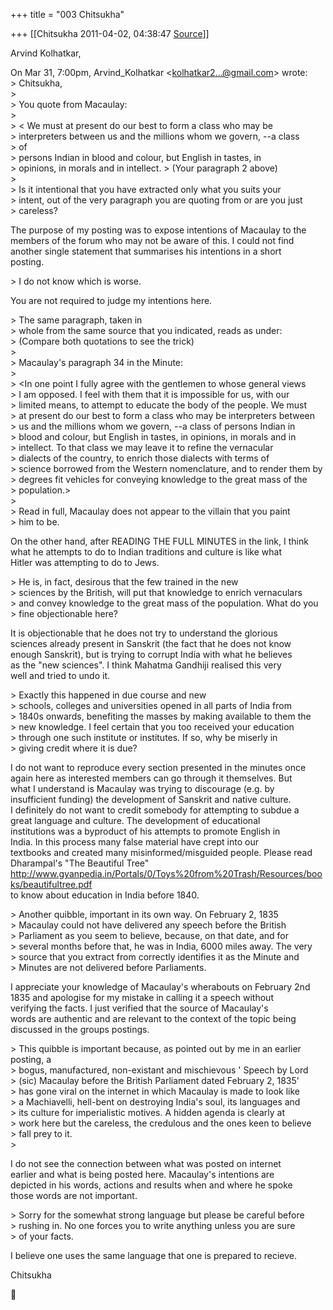 +++
title = "003 Chitsukha"

+++
[[Chitsukha	2011-04-02, 04:38:47 [Source](https://groups.google.com/g/samskrita/c/0BpahbRGtv8)]]



Arvind Kolhatkar,  

  
On Mar 31, 7:00pm, Arvind_Kolhatkar \<[kolhatkar2...@gmail.com]()\> wrote:  
\> Chitsukha,  
\>  
\> You quote from Macaulay:  
\>  
\> \< We must at present do our best to form a class who may be  
\> interpreters between us and the millions whom we govern, --a class  
\> of  
\> persons Indian in blood and colour, but English in tastes, in  
\> opinions, in morals and in intellect. \> (Your paragraph 2 above)  
\>  
\> Is it intentional that you have extracted only what you suits your  
\> intent, out of the very paragraph you are quoting from or are you just  
\> careless?   
  

The purpose of my posting was to expose intentions of Macaulay to the  
members of the forum who may not be aware of this. I could not find  
another single statement that summarises his intentions in a short  
posting.  

  
\> I do not know which is worse.   
  

You are not required to judge my intentions here.  

  
\> The same paragraph, taken in  
\> whole from the same source that you indicated, reads as under:  
\> (Compare both quotations to see the trick)  
\>  
\> Macaulay's paragraph 34 in the Minute:  
\>  
\> \<In one point I fully agree with the gentlemen to whose general views  
\> I am opposed. I feel with them that it is impossible for us, with our  
\> limited means, to attempt to educate the body of the people. We must  
\> at present do our best to form a class who may be interpreters between  
\> us and the millions whom we govern, --a class of persons Indian in  
\> blood and colour, but English in tastes, in opinions, in morals and in  
\> intellect. To that class we may leave it to refine the vernacular  
\> dialects of the country, to enrich those dialects with terms of  
\> science borrowed from the Western nomenclature, and to render them by  
\> degrees fit vehicles for conveying knowledge to the great mass of the  
\> population.>  
\>  
\> Read in full, Macaulay does not appear to the villain that you paint  
\> him to be.   
  

On the other hand, after READING THE FULL MINUTES in the link, I think  
what he attempts to do to Indian traditions and culture is like what  
Hitler was attempting to do to Jews.  

  
\> He is, in fact, desirous that the few trained in the new  
\> sciences by the British, will put that knowledge to enrich vernaculars  
\> and convey knowledge to the great mass of the population. What do you  
\> fine objectionable here?   
  

It is objectionable that he does not try to understand the glorious  
sciences already present in Sanskrit (the fact that he does not know  
enough Sanskrit), but is trying to corrupt India with what he believes  
as the "new sciences". I think Mahatma Gandhiji realised this very  
well and tried to undo it.  

  
\> Exactly this happened in due course and new  
\> schools, colleges and universities opened in all parts of India from  
\> 1840s onwards, benefiting the masses by making available to them the  
\> new knowledge. I feel certain that you too received your education  
\> through one such institute or institutes. If so, why be miserly in  
\> giving credit where it is due?  
  

I do not want to reproduce every section presented in the minutes once  
again here as interested members can go through it themselves. But  
what I understand is Macaulay was trying to discourage (e.g. by  
insufficient funding) the development of Sanskrit and native culture.  
I definitely do not want to credit somebody for attempting to subdue a  
great language and culture. The development of educational  
institutions was a byproduct of his attempts to promote English in  
India. In this process many false material have crept into our  
textbooks and created many misinformed/misguided people. Please read  
Dharampal's "The Beautiful Tree"  
<http://www.gyanpedia.in/Portals/0/Toys%20from%20Trash/Resources/books/beautifultree.pdf>  
to know about education in India before 1840.  

  
\> Another quibble, important in its own way. On February 2, 1835  
\> Macaulay could not have delivered any speech before the British  
\> Parliament as you seem to believe, because, on that date, and for  
\> several months before that, he was in India, 6000 miles away. The very  
\> source that you extract from correctly identifies it as the Minute and  
\> Minutes are not delivered before Parliaments.  
  

I appreciate your knowledge of Macaulay's wherabouts on February 2nd  
1835 and apologise for my mistake in calling it a speech without  
verifying the facts. I just verified that the source of Macaulay's  
words are authentic and are relevant to the context of the topic being  
discussed in the groups postings.  

  
\> This quibble is important because, as pointed out by me in an earlier posting, a  
\> bogus, manufactured, non-existant and mischievous ' Speech by Lord  
\> (sic) Macaulay before the British Parliament dated February 2, 1835'  
\> has gone viral on the internet in which Macaulay is made to look like  
\> a Machiavelli, hell-bent on destroying India's soul, its languages and  
\> its culture for imperialistic motives. A hidden agenda is clearly at  
\> work here but the careless, the credulous and the ones keen to believe  
\> fall prey to it.  
\>  
  

I do not see the connection between what was posted on internet  
earlier and what is being posted here. Macaulay's intentions are  
depicted in his words, actions and results when and where he spoke  
those words are not important.  

  
\> Sorry for the somewhat strong language but please be careful before  
\> rushing in. No one forces you to write anything unless you are sure  
\> of your facts.  
  

I believe one uses the same language that one is prepared to recieve.  
  
Chitsukha  



